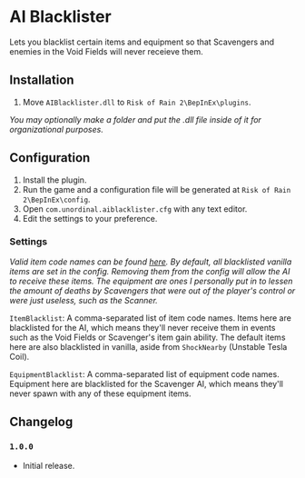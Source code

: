 # AI Blacklister
Lets you blacklist certain items and equipment so that Scavengers and enemies in the Void Fields will never receieve them.

## Installation
1. Move `AIBlacklister.dll` to `Risk of Rain 2\BepInEx\plugins`.

*You may optionally make a folder and put the .dll file inside of it for organizational purposes.*

## Configuration
1. Install the plugin.
2. Run the game and a configuration file will be generated at `Risk of Rain 2\BepInEx\config`.
3. Open `com.unordinal.aiblacklister.cfg` with any text editor.
4. Edit the settings to your preference.

### Settings
*Valid item code names can be found [here](https://github.com/risk-of-thunder/R2Wiki/wiki/Item-&-Equipment-IDs-and-Names). By default, all blacklisted vanilla items are set in the config. Removing them from the config will allow the AI to receive these items. The equipment are ones I personally put in to lessen the amount of deaths by Scavengers that were out of the player's control or were just useless, such as the Scanner.*

`ItemBlacklist`: A comma-separated list of item code names. Items here are blacklisted for the AI, which means they'll never receive them in events such as the Void Fields or Scavenger's item gain ability. The default items here are also blacklisted in vanilla, aside from `ShockNearby` (Unstable Tesla Coil).

`EquipmentBlacklist`: A comma-separated list of equipment code names. Equipment here are blacklisted for the Scavenger AI, which means they'll never spawn with any of these equipment items.

## Changelog
### `1.0.0`
- Initial release.
